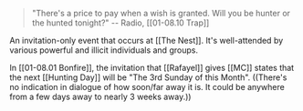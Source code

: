 > "There's a price to pay when a wish is granted. Will you be hunter or the hunted tonight?"
> -- Radio, [[01-08.10 Trap]]

An invitation-only event that occurs at [[The Nest]]. It's well-attended by various powerful and illicit individuals and groups.

In [[01-08.01 Bonfire]], the invitation that [[Rafayel]] gives [[MC]] states that the next [[Hunting Day]] will be "The 3rd Sunday of this Month". ((There's no indication in dialogue of how soon/far away it is. It could be anywhere from a few days away to nearly 3 weeks away.))